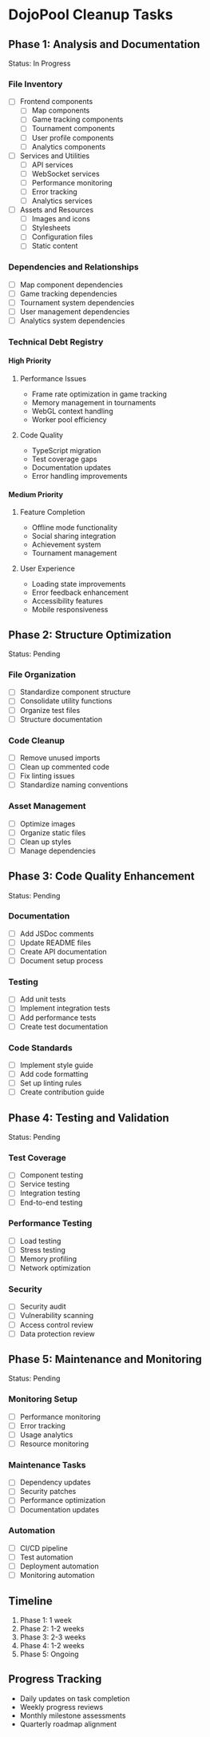 # DojoPool Cleanup Tasks

## Phase 1: Analysis and Documentation
Status: In Progress

### File Inventory
- [ ] Frontend components
  - [ ] Map components
  - [ ] Game tracking components
  - [ ] Tournament components
  - [ ] User profile components
  - [ ] Analytics components

- [ ] Services and Utilities
  - [ ] API services
  - [ ] WebSocket services
  - [ ] Performance monitoring
  - [ ] Error tracking
  - [ ] Analytics services

- [ ] Assets and Resources
  - [ ] Images and icons
  - [ ] Stylesheets
  - [ ] Configuration files
  - [ ] Static content

### Dependencies and Relationships
- [ ] Map component dependencies
- [ ] Game tracking dependencies
- [ ] Tournament system dependencies
- [ ] User management dependencies
- [ ] Analytics system dependencies

### Technical Debt Registry
#### High Priority
1. Performance Issues
   - Frame rate optimization in game tracking
   - Memory management in tournaments
   - WebGL context handling
   - Worker pool efficiency

2. Code Quality
   - TypeScript migration
   - Test coverage gaps
   - Documentation updates
   - Error handling improvements

#### Medium Priority
1. Feature Completion
   - Offline mode functionality
   - Social sharing integration
   - Achievement system
   - Tournament management

2. User Experience
   - Loading state improvements
   - Error feedback enhancement
   - Accessibility features
   - Mobile responsiveness

## Phase 2: Structure Optimization
Status: Pending

### File Organization
- [ ] Standardize component structure
- [ ] Consolidate utility functions
- [ ] Organize test files
- [ ] Structure documentation

### Code Cleanup
- [ ] Remove unused imports
- [ ] Clean up commented code
- [ ] Fix linting issues
- [ ] Standardize naming conventions

### Asset Management
- [ ] Optimize images
- [ ] Organize static files
- [ ] Clean up styles
- [ ] Manage dependencies

## Phase 3: Code Quality Enhancement
Status: Pending

### Documentation
- [ ] Add JSDoc comments
- [ ] Update README files
- [ ] Create API documentation
- [ ] Document setup process

### Testing
- [ ] Add unit tests
- [ ] Implement integration tests
- [ ] Add performance tests
- [ ] Create test documentation

### Code Standards
- [ ] Implement style guide
- [ ] Add code formatting
- [ ] Set up linting rules
- [ ] Create contribution guide

## Phase 4: Testing and Validation
Status: Pending

### Test Coverage
- [ ] Component testing
- [ ] Service testing
- [ ] Integration testing
- [ ] End-to-end testing

### Performance Testing
- [ ] Load testing
- [ ] Stress testing
- [ ] Memory profiling
- [ ] Network optimization

### Security
- [ ] Security audit
- [ ] Vulnerability scanning
- [ ] Access control review
- [ ] Data protection review

## Phase 5: Maintenance and Monitoring
Status: Pending

### Monitoring Setup
- [ ] Performance monitoring
- [ ] Error tracking
- [ ] Usage analytics
- [ ] Resource monitoring

### Maintenance Tasks
- [ ] Dependency updates
- [ ] Security patches
- [ ] Performance optimization
- [ ] Documentation updates

### Automation
- [ ] CI/CD pipeline
- [ ] Test automation
- [ ] Deployment automation
- [ ] Monitoring automation

## Timeline
1. Phase 1: 1 week
2. Phase 2: 1-2 weeks
3. Phase 3: 2-3 weeks
4. Phase 4: 1-2 weeks
5. Phase 5: Ongoing

## Progress Tracking
- Daily updates on task completion
- Weekly progress reviews
- Monthly milestone assessments
- Quarterly roadmap alignment 